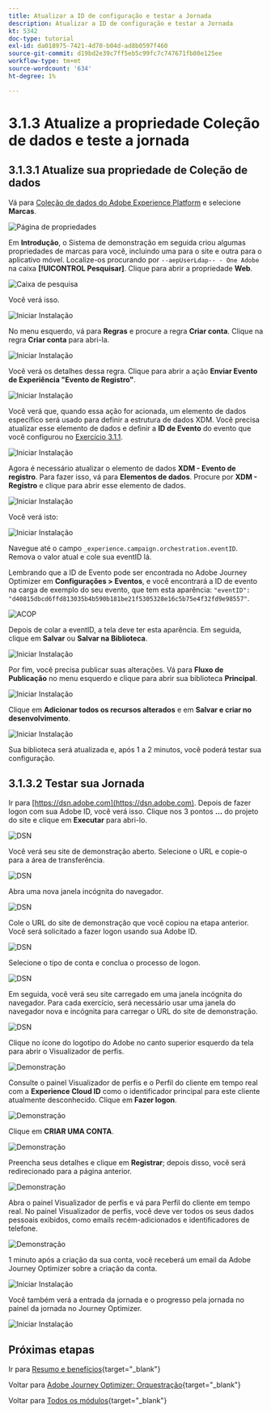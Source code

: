 ```yaml
---
title: Atualizar a ID de configuração e testar a Jornada
description: Atualizar a ID de configuração e testar a Jornada
kt: 5342
doc-type: tutorial
exl-id: da018975-7421-4d70-b04d-ad8b0597f460
source-git-commit: d19bd2e39c7ff5eb5c99fc7c747671fb80e125ee
workflow-type: tm+mt
source-wordcount: '634'
ht-degree: 1%

---
```


# 3.1.3 Atualize a propriedade Coleção de dados e teste a jornada

## 3.1.3.1 Atualize sua propriedade de Coleção de dados

Vá para [Coleção de dados do Adobe Experience Platform](https://experience.adobe.com/data-collection/home) e selecione **Marcas**.

![Página de propriedades](./../../../../modules/delivery-activation/datacollection/dc1.1/images/launch1.png)

Em **Introdução**, o Sistema de demonstração em seguida criou algumas propriedades de marcas para você, incluindo uma para o site e outra para o aplicativo móvel. Localize-os procurando por `--aepUserLdap-- - One Adobe` na caixa **[!UICONTROL Pesquisar]**. Clique para abrir a propriedade **Web**.

![Caixa de pesquisa](./../../../../modules/delivery-activation/datacollection/dc1.1/images/property6.png)

Você verá isso.

![Iniciar Instalação](./images/rule1.png)

No menu esquerdo, vá para **Regras** e procure a regra **Criar conta**. Clique na regra **Criar conta** para abri-la.

![Iniciar Instalação](./images/rule2.png)

Você verá os detalhes dessa regra. Clique para abrir a ação **Enviar Evento de Experiência &quot;Evento de Registro&quot;**.

![Iniciar Instalação](./images/rule3.png)

Você verá que, quando essa ação for acionada, um elemento de dados específico será usado para definir a estrutura de dados XDM. Você precisa atualizar esse elemento de dados e definir a **ID de Evento** do evento que você configurou no [Exercício 3.1.1](./ex1.md).

![Iniciar Instalação](./images/rule4.png)

Agora é necessário atualizar o elemento de dados **XDM - Evento de registro**. Para fazer isso, vá para **Elementos de dados**. Procure por **XDM - Registro** e clique para abrir esse elemento de dados.

![Iniciar Instalação](./images/rule5.png)

Você verá isto:

![Iniciar Instalação](./images/rule6.png)

Navegue até o campo `_experience.campaign.orchestration.eventID`. Remova o valor atual e cole sua eventID lá.

Lembrando que a ID de Evento pode ser encontrada no Adobe Journey Optimizer em **Configurações > Eventos**, e você encontrará a ID de evento na carga de exemplo do seu evento, que tem esta aparência: `"eventID": "d40815dbcd6ffd813035b4b590b181be21f5305328e16c5b75e4f32fd9e98557"`.

![ACOP](./images/payloadeventID.png)

Depois de colar a eventID, a tela deve ter esta aparência. Em seguida, clique em **Salvar** ou **Salvar na Biblioteca**.

![Iniciar Instalação](./images/rule7.png)

Por fim, você precisa publicar suas alterações. Vá para **Fluxo de Publicação** no menu esquerdo e clique para abrir sua biblioteca **Principal**.

![Iniciar Instalação](./images/rule8.png)

Clique em **Adicionar todos os recursos alterados** e em **Salvar e criar no desenvolvimento**.

![Iniciar Instalação](./images/rule9.png)

Sua biblioteca será atualizada e, após 1 a 2 minutos, você poderá testar sua configuração.

## 3.1.3.2 Testar sua Jornada

Ir para [https://dsn.adobe.com](https://dsn.adobe.com). Depois de fazer logon com sua Adobe ID, você verá isso. Clique nos 3 pontos **...** do projeto do site e clique em **Executar** para abri-lo.

![DSN](./../../datacollection/dc1.1/images/web8.png)

Você verá seu site de demonstração aberto. Selecione o URL e copie-o para a área de transferência.

![DSN](../../../getting-started/gettingstarted/images/web3.png)

Abra uma nova janela incógnita do navegador.

![DSN](../../../getting-started/gettingstarted/images/web4.png)

Cole o URL do site de demonstração que você copiou na etapa anterior. Você será solicitado a fazer logon usando sua Adobe ID.

![DSN](../../../getting-started/gettingstarted/images/web5.png)

Selecione o tipo de conta e conclua o processo de logon.

![DSN](../../../getting-started/gettingstarted/images/web6.png)

Em seguida, você verá seu site carregado em uma janela incógnita do navegador. Para cada exercício, será necessário usar uma janela do navegador nova e incógnita para carregar o URL do site de demonstração.

![DSN](../../../getting-started/gettingstarted/images/web7.png)

Clique no ícone do logotipo do Adobe no canto superior esquerdo da tela para abrir o Visualizador de perfis.

![Demonstração](./../../../../modules/delivery-activation/datacollection/dc1.2/images/pv1.png)

Consulte o painel Visualizador de perfis e o Perfil do cliente em tempo real com a **Experience Cloud ID** como o identificador principal para este cliente atualmente desconhecido. Clique em **Fazer logon**.

![Demonstração](./../../../../modules/delivery-activation/datacollection/dc1.2/images/pv2.png)

Clique em **CRIAR UMA CONTA**.

![Demonstração](./../../../../modules/delivery-activation/datacollection/dc1.2/images/pv9.png)

Preencha seus detalhes e clique em **Registrar**; depois disso, você será redirecionado para a página anterior.

![Demonstração](./../../../../modules/delivery-activation/datacollection/dc1.2/images/pv10.png)

Abra o painel Visualizador de perfis e vá para Perfil do cliente em tempo real. No painel Visualizador de perfis, você deve ver todos os seus dados pessoais exibidos, como emails recém-adicionados e identificadores de telefone.

![Demonstração](./../../../../modules/delivery-activation/datacollection/dc1.2/images/pv11.png)

1 minuto após a criação da sua conta, você receberá um email da Adobe Journey Optimizer sobre a criação da conta.

![Iniciar Instalação](./images/email.png)

Você também verá a entrada da jornada e o progresso pela jornada no painel da jornada no Journey Optimizer.

![Iniciar Instalação](./images/emaildash.png)

## Próximas etapas

Ir para [Resumo e benefícios](./summary.md){target="_blank"}

Voltar para [Adobe Journey Optimizer: Orquestração](./journey-orchestration-create-account.md){target="_blank"}

Voltar para [Todos os módulos](./../../../../overview.md){target="_blank"}
